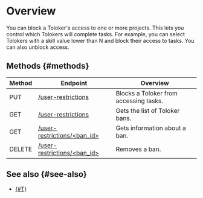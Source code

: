 # Overview

You can block a Toloker's access to one or more projects. This lets you control which Tolokers will complete tasks. For example, you can select Tolokers with a skill value lower than N and block their access to tasks. You can also unblock access.

## Methods {#methods}

Method | Endpoint | Overview
----- | ----- | -----
PUT | [/user-restrictions](ban-create.md) | Blocks a Toloker from accessing tasks.
GET | [/user-restrictions](ban-get-list.md) | Gets the list of Toloker bans.
GET | [/user-restrictions/<ban_id>](ban-get-info.md) | Gets information about a ban.
DELETE | [/user-restrictions/<ban_id>](ban-delete.md) | Removes a ban.

## See also {#see-also}

- [{#T}](../../guide/concepts/ban.md)